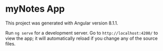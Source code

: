 # myNotes App

This project was generated with Angular version 8.1.1.

Run `ng serve` for a development server. Go to `http://localhost:4200/` to view the app; it will automatically reload if you change any of the source files.
